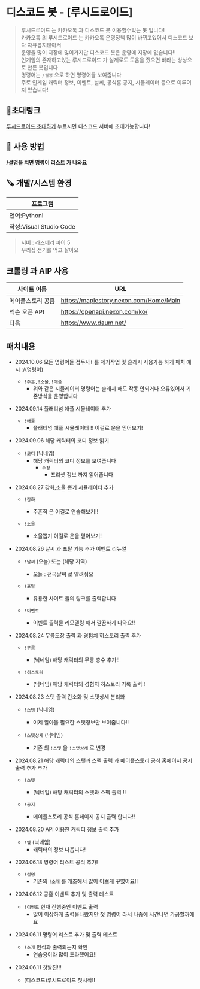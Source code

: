 # 디스코드 봇 - [루시드로이드]

>루시드로이드 는 카카오톡 과 디스코드 봇 이용할수있는 봇 입니다!<br>
카카오톡 의 루시드로이드 는 카카오톡 운영정책 많이 바뀌고있어서 디스코드 보다 자유롭지않아서<br>
운영을 많이 지장에 많이가지만 디스코드 봇은 운영에 지장에 없습니다!!<br>
인게임의 존재하고있는 루시드로이드 가 실제로도 도움을 줬으면 바라는 상상으로 만든 봇입니다<br>
명령어는 `/설명` 으로 하면 명령어들 보여줍니다<br>
주로 인게임 캐릭터 정보, 이벤트, 날씨, 공식홈 공지, 시뮬레이터 등으로 이루어져 있습니다!

## 🔗초대링크

[루시드로이드 초대하기](https://discord.com/oauth2/authorize?client_id=1249295738966638644&permissions=0&integration_type=0&scope=bot+applications.commands) 누르시면 디스코드 서버에 초대가능합니다!


## 📖 사용 방법
**/설명을 치면 명령어 리스트 가 나와요**


## 🪚 개발/시스템 환경

| 프로그램 |
|--------|
| 언어:Pythonl   |
|작성:Visual Studio Code   |


>서버 : 라즈베리 파이 5<br>
>우리집 전기를 먹고 살아요


## 크롤링 과 AIP 사용 

| 사이트 이름      |URL|
| -------- | -------- |
| 메이플스토리 공홈   |https://maplestory.nexon.com/Home/Main   |
|넥슨 오픈 API   |https://openapi.nexon.com/ko/   |
|다음   |https://www.daum.net/   |


## 패치내용 

* 2024.10.06 모든 명령어들 접두사`!` 를 제거작업 및 슬래시 사용가능 하게 패치 예시 :/(명령어)
     *  `!주흔,!소울,!애플`
         * 위와 같은 시뮬레이터 명령어는 슬래시 해도 작동 안되거나 오류있어서 기존방식을 운영합니다


* 2024.09.14 플래티넘 애플 시뮬레이터 추가
     * `!애플`
         * 플래티넘 애플 시뮬레이터 !! 이걸로 운을 믿어보기!

* 2024.09.06 해당 캐릭터의 코디 정보 읽기
     * `!코디` (닉네임)
         * 해당 캐릭터의 코디 정보를 보여줍니다
             * `수정` 
                 * 프리셋 정보 까지 읽어줍니다


* 2024.08.27 강화,소울 뽑기 시뮬레이터 추가
     * `!강화` 
         * 주흔작 은 이걸로 연습해보기!!

     * `!소울`
         * 소울뽑기 이걸로 운을 믿어보기!



* 2024.08.26 날씨 과 포탈 기능 추가 이벤트 리뉴얼
     * `!날씨` (오늘) 또는 (해당 지역)
         * 오늘 : 전국날씨 로 알려줘요 
     
     * `!포탈` 
         * 유용한 사이트 들의 링크를 출력합니다

     * `!이벤트`
         * 이벤트 출력물 리모델링 해서 깔끔하게 나와요!!




* 2024.08.24 무릉도장 출력 과 경험치 히스토리 출력 추가
     * `!무릉` 
          * (닉네임) 해당 캐릭터의 무릉 층수 추가!!
    
     * `!히스토리` 
         * (닉네임) 해당 캐릭터의 경험치 히스토리 기록 출력!!


* 2024.08.23 스탯 출력 간소화 및 스탯상세 분리화
     * `!스탯` (닉네임)
         * 이제 알아볼 필요한 스탯정보만 보여줍니다!!

     * `!스탯상세` (닉네임)
         * 기존 의 `!스탯` 을 `!스탯상세` 로 변경


* 2024.08.21 해당 캐릭터의 스탯과 스펙 출력 과 메이플스토리 공식 홈페이지 공지 출력 추가 추가
     * `!스탯` 
         * (닉네임) 해당 캐릭터의 스탯과 스펙 출력 !!
  
     * `!공지` 
         * 메이플스토리 공식 홈페이지 공지 출력 합니다!!


* 2024.08.20 API 이용한 캐릭터 정보 출력 추가
     * `!멮` (닉네임)
         * 캐릭터의 정보 나옵니다!


* 2024.06.18 명령어 리스트 공식 추가!
     * `!설명` 
         * 기존의 `!소개` 를 개조해서 많이 이쁘게 꾸몄어요!!


* 2024.06.12 공홈 이벤트 추가 및 출력 테스트
     * `!이벤트` 현재 진행중인 이벤트 출력
         * 많이 이상하게 출력물나왔지만 첫 명령어 라서 나중에 시간나면 가공할꺼에요



* 2024.06.11 명령어 리스트 추가 및 출력 테스트
     * `!소개` 인식과 출력되는지 확인
         * 연습용이라 많이 초라했어요!!



* 2024.06.11 첫발진!!!
     * (디스코드)루시드로이드 첫시작!!